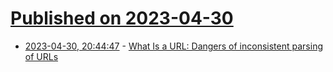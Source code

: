 # [Published on 2023-04-30](index.md)

* [2023-04-30, 20:44:47](https://lobste.rs/s/aeacbi/what_is_url_dangers_inconsistent_parsing) - [What Is a URL: Dangers of inconsistent parsing of URLs](https://azeemba.com/posts/what-is-a-url.html)
